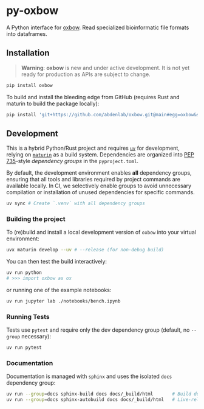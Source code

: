 # py-oxbow

A Python interface for [oxbow](https://github.com/abdenlab/oxbow).
Read specialized bioinformatic file formats into dataframes.

## Installation

> **Warning**: **oxbow** is new and under active development. It is not yet
> ready for production as APIs are subject to change.

```sh
pip install oxbow
```

To build and install the bleeding edge from GitHub (requires Rust and maturin to build the package locally):

```sh
pip install 'git+https://github.com/abdenlab/oxbow.git@main#egg=oxbow&subdirectory=py-oxbow'
```

## Development

This is a hybrid Python/Rust project and requires
[`uv`](https://github.com/astral-sh/uv) for development, relying on
[`maturin`](https://github.com/PyO3/maturin) as a build system. Dependencies
are organized into [PEP 735](https://peps.python.org/pep-0735/)-style
_dependency groups_ in the `pyproject.toml`.

By default, the development environment enables **all** dependency groups,
ensuring that all tools and libraries required by project commands are
available locally. In CI, we selectively enable groups to avoid unnecessary
compilation or installation of unused dependencies for specific commands.

```sh
uv sync # Create `.venv` with all dependency groups
```

### Building the project

To (re)build and install a local development version of `oxbow` into your
virtual environment:

```sh
uvx maturin develop --uv # --release (for non-debug build)
```

You can then test the build interactively:

```sh
uv run python
# >>> import oxbow as ox
```

or running one of the example notebooks:

```sh
uv run jupyter lab ./notebooks/bench.ipynb
```

### Running Tests

Tests use `pytest` and require only the dev dependency group (default, no
`--group` necessary):

```sh
uv run pytest
```

### Documentation

Documentation is managed with `sphinx` and uses the isolated `docs` dependency group:

```sh
uv run --group=docs sphinx-build docs docs/_build/html       # Build docs
uv run --group=docs sphinx-autobuild docs docs/_build/html   # Live-reload server
```
